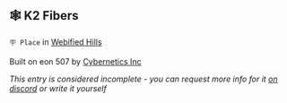 ## 🕸️ K2 Fibers

`🪧 Place` in [Webified Hills](../refs/webified_hills.md)

Built on eon 507 by [Cybernetics Inc](../refs/cybernetics_inc.md)

_This entry is considered incomplete - you can request more info for it [on discord](<https://discord.com/channels/562910943848169472/1173922660489633802>) or write it yourself_

<!---
keywords:  ci, webified hills
aliases: 
-->